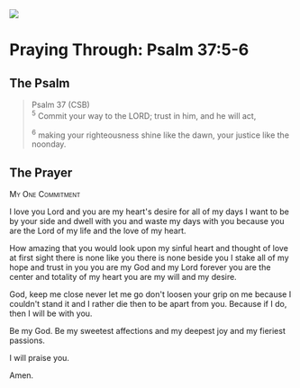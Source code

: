 <img class="intro-right" src="/images/art-paris-psalter.jpg">

# Praying Through: Psalm 37:5-6

## The Psalm

>Psalm 37 (CSB)  
><sup>5</sup> Commit your way to the LORD; trust in him, and he will act, 
>
><sup>6</sup> making your righteousness shine like the dawn, your justice like the noonday. 

## The Prayer

<div style="font-variant: small-caps;">
My One Commitment
</div>

I love you Lord
  and you are my heart's desire
  for all of my days
  I want to be by your side
  and dwell with you
  and waste my days with you
  because you are the Lord of my life
  and the love of my heart.

How amazing
  that you would look upon
  my sinful heart
  and thought of love at first sight
  there is none like you
  there is none beside you
  I stake all of my hope and trust in you
  you are my God and my Lord forever
  you are the center and totality of my heart
  you are my will and my desire.

God,
  keep me close
  never let me go
  don't loosen your grip on me
  because I couldn't stand it
  and I rather die
  then to be apart from you.
  Because if I do,
  then I will be with you.

Be my God.
  Be my sweetest affections
  and my deepest joy
  and my fieriest passions.

I will praise you.

Amen.
